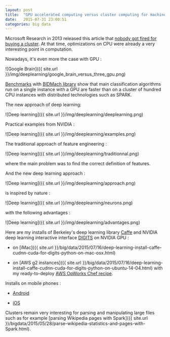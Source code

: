 ```yaml
---
layout: post
title:  "GPU accelerated computing versus cluster computing for machine / deep learning"
date:   2015-07-31 23:00:51
categories: big data
---
```


Microsoft Research in 2013 released this article that [nobody got fired for buying a cluster](http://research.microsoft.com/pubs/179615/msrtr-2013-2.pdf). At that time, optimizations on CPU were already a very interesting point in computation.

Nowadays, it's even more the case with GPU :

![Google Brain]({{ site.url }}/img/deeplearning/google_brain_versus_three_gpu.png)

[Benchmarks](https://github.com/BIDData/BIDMach/wiki/Benchmarks) with [BIDMach library](http://bid2.berkeley.edu/bid-data-project/) show that main classification algorithms run on a single instance with a GPU are faster than on a cluster of hundred CPU instances with distributed technologies such as SPARK.

The new approach of deep learning:

![Deep learning]({{ site.url }}/img/deeplearning/deeplearning.png)

Practical examples from NVIDIA :

![Deep learning]({{ site.url }}/img/deeplearning/examples.png)

The traditional approach of feature engineering :

![Deep learning]({{ site.url }}/img/deeplearning/traditionnal.png)

where the main problem was to find the correct definition of features.

And the new deep learning approach :

![Deep learning]({{ site.url }}/img/deeplearning/approach.png)

is inspired by nature :

![Deep learning]({{ site.url }}/img/deeplearning/neurons.png)

with the following advantages :

![Deep learning]({{ site.url }}/img/deeplearning/advantages.png)


Here are my installs of Berkeley's deep learning library [Caffe](http://caffe.berkeleyvision.org/) and NVIDIA deep learning interactive interface [DIGITS](https://developer.nvidia.com/digits) on NVIDIA GPU :

- on [iMac]({{ site.url }}/big/data/2015/07/16/deep-learning-install-caffe-cudnn-cuda-for-digits-python-on-mac-osx.html)

- on [AWS g2 instances]({{ site.url }}/big/data/2015/07/16/deep-learning-install-caffe-cudnn-cuda-for-digits-python-on-ubuntu-14-04.html) with my ready-to-deploy [AWS OpWorks Chef recipe](https://github.com/christopher5106/digits-server-simple).

Installs on mobile phones :

- [Android](https://github.com/sh1r0/caffe-android-lib)

- [iOS](https://github.com/noradaiko/caffe-ios-sample)

Clusters remain very interesting for parsing and manipulating large files such as for example [parsing Wikipedia pages with Spark]({{ site.url }}/bigdata/2015/05/28/parse-wikipedia-statistics-and-pages-with-Spark.html).
